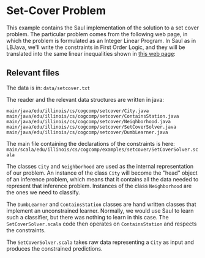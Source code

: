 # Set-Cover Problem 
This example contains the Saul implementation of the solution to a set cover
problem. The particular problem comes from the following web page, in which
the problem is formulated as an Integer Linear Program. In Saul as in LBJava, we'll write
the constraints in First Order Logic, and they will be translated into the same
linear inequalities shown in [this web page](http://mat.gsia.cmu.edu/orclass/integer/node8.html): 


## Relevant files 
The data is in: `data/setcover.txt`

The reader and the relevant data structures are written in java: 
```
main/java/edu/illinois/cs/cogcomp/setcover/City.java
main/java/edu/illinois/cs/cogcomp/setcover/ContainsStation.java
main/java/edu/illinois/cs/cogcomp/setcover/Neighborhood.java
main/java/edu/illinois/cs/cogcomp/setcover/SetCoverSolver.java
main/java/edu/illinois/cs/cogcomp/setcover/DumbLearner.java
```

The main file containing the declarations of the constraints is here:
`main/scala/edu/illinois/cs/cogcomp/examples/setcover/SetCoverSolver.scala` 

The classes `City` and `Neighborhood` are used as the internal representation of our
problem.  An instance of the class `City` will become the "head" object of an
inference problem, which means that it contains all the data needed to
represent that inference problem.  Instances of the class `Neighborhood` are the
ones we need to classify.

The `DumbLearner` and `ContainsStation` classes are hand written classes that
implement an unconstrained learner.  Normally, we would use Saul to learn such
a classifier, but there was nothing to learn in this case.  The `SetCoverSolver.scala`
code then operates on `ContainsStation` and respects the constraints.

The `SetCoverSolver.scala` takes raw data representing a `City` as input
and produces the constrained predictions.
